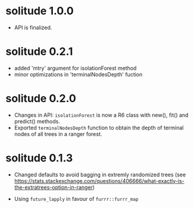 # solitude 1.0.0

- API is finalized.

# solitude 0.2.1

- added 'mtry' argument for isolationForest method
- minor optimizations in 'terminalNodesDepth' fuction

# solitude 0.2.0

- Changes in API: `isolationForest` is now a R6 class with new(), fit() and predict() methods.
- Exported `terminalNodesDepth` function to obtain the depth of terminal nodes of all trees in a ranger forest. 

# solitude 0.1.3

- Changed defaults to avoid bagging in extremly randomized trees (see https://stats.stackexchange.com/questions/406666/what-exactly-is-the-extratrees-option-in-ranger)

- Using `future_lapply` in favour of `furrr::furrr_map`
